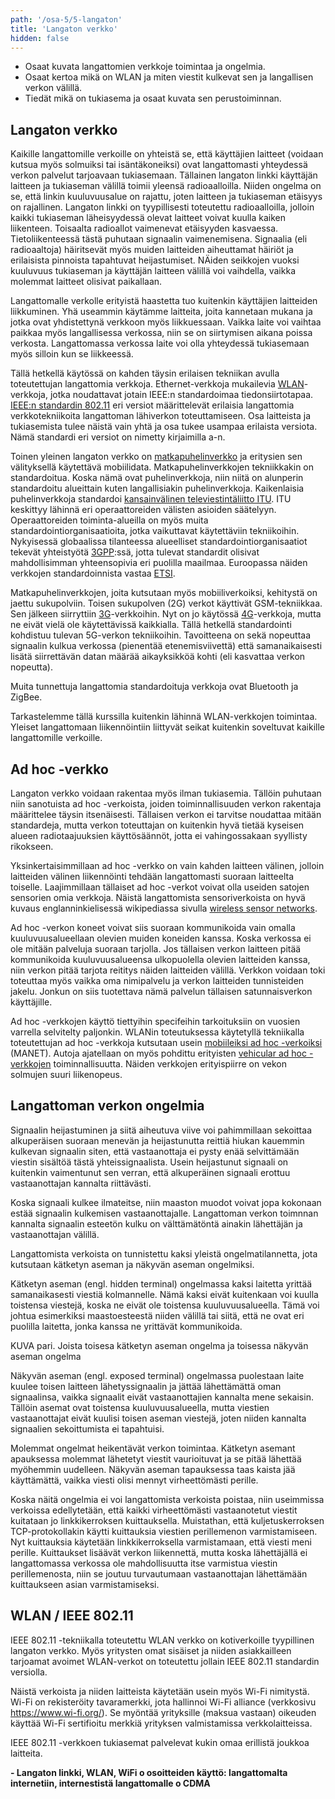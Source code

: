 ```yaml
---
path: '/osa-5/5-langaton'
title: 'Langaton verkko'
hidden: false
---
```



<text-box variant='learningObjectives' name='Oppimistavoitteet'>

- Osaat kuvata langattomien verkkoje toimintaa ja ongelmia.
- Osaat kertoa mikä on WLAN ja miten viestit kulkevat sen ja langallisen verkon välillä.
- Tiedät mikä on tukiasema ja osaat kuvata sen perustoiminnan.

</text-box>

## Langaton verkko

Kaikille langattomille verkoille on yhteistä se, että käyttäjien laitteet (voidaan kutsua myös solmuiksi tai isäntäkoneiksi) ovat langattomasti yhteydessä verkon palvelut tarjoavaan tukiasemaan. Tällainen langaton linkki käyttäjän laitteen ja tukiaseman välillä toimii yleensä radioaalloilla. Niiden ongelma on se, että linkin kuuluvuusalue on rajattu, joten laitteen ja tukiaseman etäisyys on rajallinen. Langaton linkki on tyypillisesti toteutettu radioaalloilla, jolloin kaikki tukiaseman läheisyydessä olevat laitteet voivat kuulla kaiken liikenteen. Toisaalta radioallot vaimenevat etäisyyden kasvaessa. Tietoliikenteessä tästä puhutaan signaalin vaimenemisena. Signaalia (eli radioaaltoja) häiritsevät myös muiden laitteiden aiheuttamat häiriöt ja erilaisista pinnoista tapahtuvat heijastumiset. NÄiden seikkojen vuoksi kuuluvuus tukiaseman ja käyttäjän laitteen välillä voi vaihdella, vaikka molemmat laitteet olisivat paikallaan.

Langattomalle verkolle erityistä haastetta tuo kuitenkin käyttäjien laitteiden liikkuminen. Yhä useammin käytämme laitteita, joita kannetaan mukana ja jotka ovat yhdistettynä verkkoon myös liikkuessaan. Vaikka laite voi vaihtaa paikkaa myös langallisessa verkossa, niin se on siirtymisen aikana poissa verkosta. Langattomassa verkossa laite voi olla yhteydessä tukiasemaan myös silloin kun se liikkeessä.

Tällä hetkellä käytössä on kahden täysin erilaisen tekniikan avulla toteutettujan langattomia verkkoja. Ethernet-verkkoja mukailevia [WLAN](https://fi.wikipedia.org/wiki/WLAN)-verkkoja, jotka noudattavat jotain IEEE:n standardoimaa tiedonsiirtotapaa. [IEEE:n standardin 802.11](https://fi.wikipedia.org/wiki/IEEE_802.11) eri versiot määrittelevät erilaisia langattomia verkkotekniikoita langattoman lähiverkon toteuttamiseen. Osa laitteista ja tukiasemista tulee näistä vain yhtä ja osa tukee usampaa erilaista versiota. Nämä standardi eri versiot on nimetty kirjaimilla a-n. 

Toinen yleinen langaton verkko on [matkapuhelinverkko](https://fi.wikipedia.org/wiki/Matkapuhelinverkko) ja eritysien sen välityksellä käytettävä mobiilidata. Matkapuhelinverkkojen tekniikkakin on standardoitua. Koska nämä ovat puhelinverkkoja, niin niitä on alunperin standardoitu alueittain kuten langallisiakin puhelinverkkoja. Kaikenlaisia puhelinverkkoja standardoi [kansainvälinen televiestintäliitto ITU](https://fi.wikipedia.org/wiki/Kansainv%C3%A4linen_televiestint%C3%A4liitto). ITU keskittyy lähinnä eri operaattoreiden välisten asioiden säätelyyn. Operaattoreiden toiminta-alueilla on myös muita standardointiorganisaatioita, jotka vaikuttavat käytettäviin tekniikoihin. Nykyisessä globaalissa tilanteessa alueelliset standardointiorganisaatiot tekevät yhteistyötä [3GPP](https://fi.wikipedia.org/wiki/3GPP):ssä, jotta tulevat standardit olisivat mahdollisimman yhteensopivia eri puolilla maailmaa. Euroopassa näiden verkkojen standardoinnista vastaa [ETSI](https://fi.wikipedia.org/wiki/ETSI). 

Matkapuhelinverkkojen, joita kutsutaan myös mobiiliverkoiksi, kehitystä on jaettu sukupolviin. Toisen sukupolven (2G) verkot käyttivät GSM-tekniikkaa. Sen jälkeen siirryttiin [3G](https://fi.wikipedia.org/wiki/3G)-verkkoihin. Nyt on jo käytössä [4G](https://fi.wikipedia.org/wiki/4G)-verkkoja, mutta ne eivät vielä ole käytettävissä kaikkialla. Tällä hetkellä standardointi kohdistuu tulevan 5G-verkon tekniikoihin. Tavoitteena on sekä nopeuttaa signaalin kulkua verkossa (pienentää etenemisviivettä) että samanaikaisesti lisätä siirrettävän datan määrää aikayksikköä kohti (eli kasvattaa verkon nopeutta).

Muita tunnettuja langattomia standardoituja verkkoja ovat Bluetooth ja ZigBee. 

Tarkastelemme tällä kurssilla kuitenkin lähinnä WLAN-verkkojen toimintaa. Yleiset langattomaan liikennöintiin liittyvät seikat kuitenkin soveltuvat kaikille langattomille verkoille.


## Ad hoc -verkko

Langaton verkko voidaan rakentaa myös ilman tukiasemia. Tällöin puhutaan niin sanotuista ad hoc -verkoista, joiden toiminnallisuuden verkon rakentaja määrittelee täysin itsenäisesti. Tällaisen verkon ei tarvitse noudattaa mitään standardeja, mutta verkon toteuttajan on kuitenkin hyvä tietää kyseisen alueen radiotaajuuksien käyttösäännöt, jotta ei vahingossakaan syyllisty rikokseen.

Yksinkertaisimmillaan ad hoc -verkko on vain kahden laitteen välinen, jolloin laitteiden välinen liikennöinti tehdään langattomasti suoraan laitteelta toiselle.  Laajimmillaan tällaiset ad hoc -verkot voivat olla useiden satojen sensorien omia verkkoja. Näistä langattomista sensoriverkoista on hyvä kuvaus englanninkielisessä wikipediassa sivulla [wireless sensor networks](https://en.wikipedia.org/wiki/Wireless_sensor_network).

Ad hoc -verkon koneet voivat siis suoraan kommunikoida vain omalla kuuluvuusalueellaan olevien muiden koneiden kanssa. Koska verkossa ei ole mitään palveluja suoraan tarjolla. Jos tällaisen verkon laitteen pitää kommunikoida kuuluvuusalueensa ulkopuolella olevien laitteiden kanssa, niin verkon pitää tarjota reititys näiden laitteiden välillä. Verkkon voidaan toki toteuttaa myös vaikka oma nimipalvelu ja verkon laitteiden tunnisteiden jakelu. Jonkun on siis tuotettava nämä palvelun tällaisen satunnaisverkon käyttäjille. 


Ad hoc -verkkojen käyttö tiettyihin specifeihin tarkoituksiin on vuosien varrella selvitelty paljonkin. WLANin toteutuksessa käytetyllä tekniikalla toteutettujan ad hoc -verkkoja kutsutaan usein  [mobiileiksi ad hoc -verkoiksi](https://fi.wikipedia.org/wiki/Mobile_ad-hoc_network) (MANET). Autoja ajatellaan on myös pohdittu erityisten [vehicular ad hoc -verkkojen](https://en.wikipedia.org/wiki/Vehicular_ad-hoc_network) toiminnallisuutta. Näiden verkkojen erityispiirre on vekon solmujen suuri liikenopeus.

## Langattoman verkon ongelmia

Signaalin heijastuminen ja siitä aiheutuva viive voi pahimmillaan sekoittaa alkuperäisen suoraan menevän ja heijastunutta reittiä hiukan kauemmin kulkevan signaalin siten, että vastaanottaja ei pysty enää selvittämään viestin sisältöä tästä yhteissignaalista. Usein heijastunut signaali on kuitenkin vaimentunut sen verran, että alkuperäinen signaali erottuu vastaanottajan kannalta riittävästi.

Koska signaali kulkee ilmateitse, niin maaston muodot voivat jopa kokonaan estää signaalin kulkemisen vastaanottajalle. Langattoman verkon toimnnan kannalta signaalin esteetön kulku on välttämätöntä ainakin lähettäjän ja vastaanottajan välillä. 

Langattomista verkoista on tunnistettu kaksi yleistä ongelmatilannetta, jota kutsutaan kätketyn aseman ja näkyvän aseman ongelmiksi. 

Kätketyn aseman (engl. hidden terminal) ongelmassa kaksi laitetta yrittää samanaikasesti viestiä kolmannelle. Nämä kaksi eivät kuitenkaan voi kuulla toistensa viestejä, koska ne eivät ole toistensa kuuluvuusalueella. Tämä voi johtua esimerkiksi maastoesteestä niiden välillä tai siitä, että ne ovat eri puolilla laitetta, jonka kanssa ne yrittävät kommunikoida.


KUVA pari. Joista toisesa kätketyn aseman ongelma ja toisessa näkyvän aseman ongelma

Näkyvän aseman (engl. exposed terminal) ongelmassa puolestaan laite kuulee toisen laitteen lähetyssignaalin ja jättää lähettämättä oman signaalinsa, vaikka signaalit eivät vastaanottajien kannalta mene sekaisin. Tällöin asemat ovat toistensa kuuluvuusalueella, mutta viestien vastaanottajat eivät kuulisi toisen aseman viestejä, joten niiden kannalta signaalien sekoittumista ei tapahtuisi.

Molemmat ongelmat heikentävät verkon toimintaa. Kätketyn asemant apauksessa molemmat lähetetyt viestit vaurioituvat ja se pitää lähettää myöhemmin uudelleen. Näkyvän aseman tapauksessa taas kaista jää käyttämättä, vaikka viesti olisi mennyt virheettömästi perille.

Koska näitä ongelmia ei voi langattomista verkoista poistaa, niin useimmissa verkoissa edellytetään, että kaikki virheettömästi vastaanotetut viestit kuitataan jo linkkikerroksen kuittauksella. Muistathan, että kuljetuskerroksen TCP-protokollakin käytti kuittauksia viestien perillemenon varmistamiseen. Nyt kuittauksia käytetään linkkikerroksella varmistamaan, että viesti meni perille. Kuittaukset lisäävät verkon liikennettä, mutta koska lähettäjällä ei langattomassa verkossa ole mahdollisuutta itse varmistua viestin perillemenosta, niin se joutuu turvautumaan vastaanottajan lähettämään kuittaukseen asian varmistamiseksi.


## WLAN / IEEE 802.11

IEEE 802.11 -tekniikalla toteutettu WLAN verkko on kotiverkoille tyypillinen langaton verkko. Myös yritysten omat sisäiset ja niiden asiakkailleen tarjoamat avoimet WLAN-verkot on toteutettu jollain IEEE 802.11 standardin versiolla.

Näistä verkoista ja niiden laitteista käytetään usein myös Wi-Fi nimitystä. Wi-Fi on rekisteröity tavaramerkki, jota hallinnoi Wi-Fi alliance (verkkosivu https://www.wi-fi.org/). Se myöntää yrityksille (maksua vastaan) oikeuden käyttää Wi-Fi sertifioitu merkkiä yrityksen valmistamissa verkkolaitteissa.


IEEE 802.11 -verkkoen tukiasemat palvelevat kukin omaa erillistä joukkoa laitteita. 





<b>
-	Langaton linkki, WLAN, WiFi
o	osoitteiden käyttö: langattomalta internetiin, internestistä langattomalle
o	CDMA
</b>



